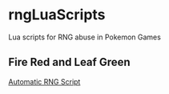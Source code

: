 # rngLuaScripts
Lua scripts for RNG abuse in Pokemon Games

## Fire Red and Leaf Green
[Automatic RNG Script](https://github.com/zaksabeast/rngLuaScripts/blob/master/autoFrLgRNG.md)

